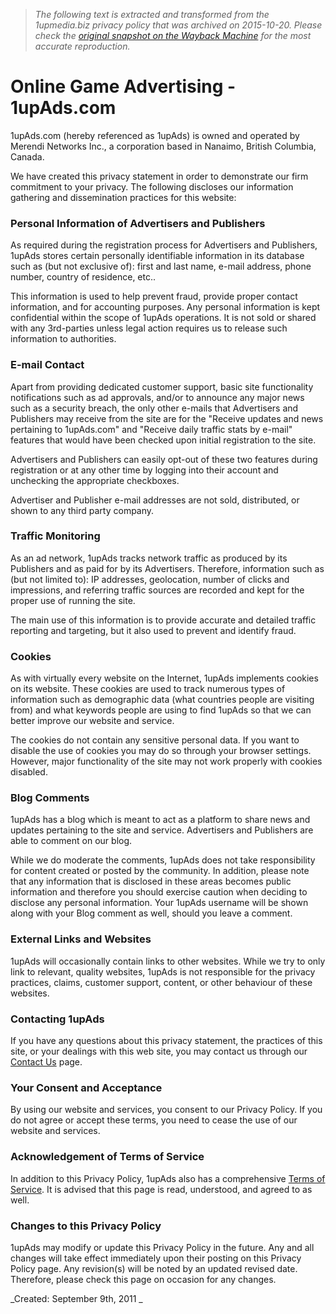 > *The following text is extracted and transformed from the 1upmedia.biz privacy policy that was archived on 2015-10-20. Please check the [original snapshot on the Wayback Machine](https://web.archive.org/web/20151020071943id_/http%3A//www.1upads.com/privacy) for the most accurate reproduction.*

# Online Game Advertising - 1upAds.com

1upAds.com (hereby referenced as 1upAds) is owned and operated by Merendi Networks Inc., a corporation based in Nanaimo, British Columbia, Canada. 

We have created this privacy statement in order to demonstrate our firm commitment to your privacy. The following discloses our information gathering and dissemination practices for this website: 

### Personal Information of Advertisers and Publishers

As required during the registration process for Advertisers and Publishers, 1upAds stores certain personally identifiable information in its database such as (but not exclusive of): first and last name, e-mail address, phone number, country of residence, etc.. 

This information is used to help prevent fraud, provide proper contact information, and for accounting purposes. Any personal information is kept confidential within the scope of 1upAds operations. It is not sold or shared with any 3rd-parties unless legal action requires us to release such information to authorities. 

### E-mail Contact

Apart from providing dedicated customer support, basic site functionality notifications such as ad approvals, and/or to announce any major news such as a security breach, the only other e-mails that Advertisers and Publishers may receive from the site are for the "Receive updates and news pertaining to 1upAds.com" and "Receive daily traffic stats by e-mail" features that would have been checked upon initial registration to the site. 

Advertisers and Publishers can easily opt-out of these two features during registration or at any other time by logging into their account and unchecking the appropriate checkboxes. 

Advertiser and Publisher e-mail addresses are not sold, distributed, or shown to any third party company. 

### Traffic Monitoring

As an ad network, 1upAds tracks network traffic as produced by its Publishers and as paid for by its Advertisers. Therefore, information such as (but not limited to): IP addresses, geolocation, number of clicks and impressions, and referring traffic sources are recorded and kept for the proper use of running the site.

The main use of this information is to provide accurate and detailed traffic reporting and targeting, but it also used to prevent and identify fraud. 

### Cookies

As with virtually every website on the Internet, 1upAds implements cookies on its website. These cookies are used to track numerous types of information such as demographic data (what countries people are visiting from) and what keywords people are using to find 1upAds so that we can better improve our website and service. 

The cookies do not contain any sensitive personal data. If you want to disable the use of cookies you may do so through your browser settings. However, major functionality of the site may not work properly with cookies disabled. 

### Blog Comments

1upAds has a blog which is meant to act as a platform to share news and updates pertaining to the site and service. Advertisers and Publishers are able to comment on our blog. 

While we do moderate the comments, 1upAds does not take responsibility for content created or posted by the community. In addition, please note that any information that is disclosed in these areas becomes public information and therefore you should exercise caution when deciding to disclose any personal information. Your 1upAds username will be shown along with your Blog comment as well, should you leave a comment. 

### External Links and Websites

1upAds will occasionally contain links to other websites. While we try to only link to relevant, quality websites, 1upAds is not responsible for the privacy practices, claims, customer support, content, or other behaviour of these websites. 

### Contacting 1upAds

If you have any questions about this privacy statement, the practices of this site, or your dealings with this web site, you may contact us through our [Contact Us](https://web.archive.org/contact/) page. 

### Your Consent and Acceptance

By using our website and services, you consent to our Privacy Policy. If you do not agree or accept these terms, you need to cease the use of our website and services. 

### Acknowledgement of Terms of Service

In addition to this Privacy Policy, 1upAds also has a comprehensive [Terms of Service](https://web.archive.org/terms/). It is advised that this page is read, understood, and agreed to as well. 

### Changes to this Privacy Policy

1upAds may modify or update this Privacy Policy in the future. Any and all changes will take effect immediately upon their posting on this Privacy Policy page. Any revision(s) will be noted by an updated revised date. Therefore, please check this page on occasion for any changes. 

_Created: September 9th, 2011 _
